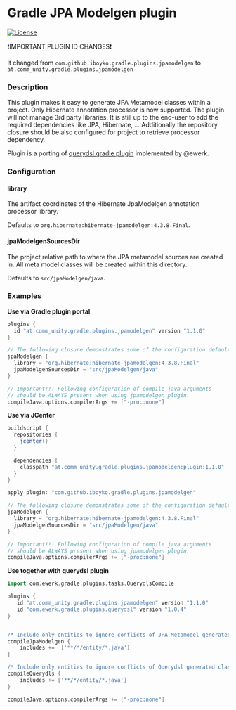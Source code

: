 # Gradle JPA Modelgen plugin

[![License](https://img.shields.io/badge/license-Apache%202-blue.svg)](#copyright-and-license)

:exclamation:IMPORTANT PLUGIN ID CHANGES:exclamation:

It changed from `com.github.iboyko.gradle.plugins.jpamodelgen` to `at.comm_unity.gradle.plugins.jpamodelgen`

### Description

This plugin makes it easy to generate JPA Metamodel classes within a project. 
Only Hibernate annotation processor is now supported. The plugin will not manage 3rd party libraries. 
It is still up to the end-user to add the required dependencies like JPA, Hibernate, ... 
Additionally the repository closure should be also configured for project to retrieve processor dependency.

Plugin is a porting of [querydsl gradle plugin](https://github.com/ewerk/gradle-plugins) implemented by @ewerk.

### Configuration

#### library
The artifact coordinates of the Hibernate JpaModelgen annotation processor library.

Defaults to `org.hibernate:hibernate-jpamodelgen:4.3.8.Final`.

#### jpaModelgenSourcesDir
The project relative path to where the JPA metamodel sources are created in. 
All meta model classes will be created within this directory.

Defaults to `src/jpaModelgen/java`.

### Examples

__Use via Gradle plugin portal__

```groovy
plugins {
  id "at.comm_unity.gradle.plugins.jpamodelgen" version "1.1.0"
}

// The following closure demonstrates some of the configuration defaults and is not necessary.
jpaModelgen {
  library = "org.hibernate:hibernate-jpamodelgen:4.3.8.Final"
  jpaModelgenSourcesDir = "src/jpaModelgen/java"
}

// Important!!! Following configuration of compile java arguments 
// should be ALWAYS present when using jpamodelgen plugin.
compileJava.options.compilerArgs += ["-proc:none"]
```

__Use via JCenter__

```groovy
buildscript {
  repositories {
    jcenter()
  }

  dependencies {
    classpath "at.comm_unity.gradle.plugins.jpamodelgen:plugin:1.1.0"
  }
}

apply plugin: "com.github.iboyko.gradle.plugins.jpamodelgen"

// The following closure demonstrates some of the configuration defaults and is not necessary
jpaModelgen {
  library = "org.hibernate:hibernate-jpamodelgen:4.3.8.Final"
  jpaModelgenSourcesDir = "src/jpaModelgen/java"
}

// Important!!! Following configuration of compile java arguments 
// should be ALWAYS present when using jpamodelgen plugin.
compileJava.options.compilerArgs += ["-proc:none"]
```

__Use together with querydsl plugin__

```groovy
import com.ewerk.gradle.plugins.tasks.QuerydlsCompile

plugins {
   id "at.comm_unity.gradle.plugins.jpamodelgen" version "1.1.0"
   id "com.ewerk.gradle.plugins.querydsl" version "1.0.4"
}


/* Include only entities to ignore conflicts of JPA Metamodel generated classes usage */
compileJpaModelgen {
    includes +=  ['**/*/entity/*.java']
}

/* Include only entities to ignore conflicts of Querydsl generated classes usage */
compileQuerydls {
    includes += ['**/*/entity/*.java']
}

compileJava.options.compilerArgs += ["-proc:none"]

```

